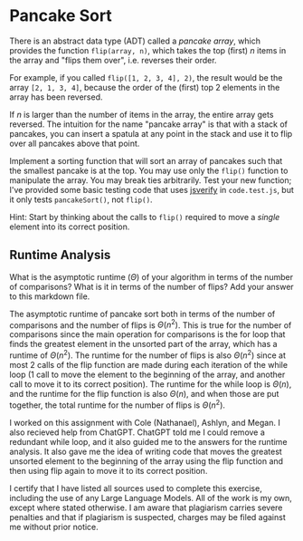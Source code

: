 # Pancake Sort

There is an abstract data type (ADT) called a *pancake array*, which provides
the function `flip(array, n)`, which takes the top (first) $n$ items in the
array and "flips them over", i.e. reverses their order.

For example, if you called `flip([1, 2, 3, 4], 2)`, the result would
be the array  `[2, 1, 3, 4]`, because the order of the (first) top 2
elements in the array has been reversed.

If $n$ is larger than the number of items in the array, the entire array gets
reversed. The intuition for the name "pancake array" is that with a stack of
pancakes, you can insert a spatula at any point in the stack and use it to flip
over all pancakes above that point.

Implement a sorting function that will sort an array of pancakes such that the
smallest pancake is at the top. You may use only the `flip()` function to
manipulate the array. You may break ties arbitrarily. Test your new function;
I've provided some basic testing code that uses
[jsverify](https://jsverify.github.io/) in `code.test.js`, but it only tests
`pancakeSort()`, not `flip()`.

Hint: Start by thinking about the calls to `flip()` required to move a *single*
element into its correct position.

## Runtime Analysis

What is the asymptotic runtime ($\Theta$) of your algorithm in terms of the
number of comparisons? What is it in terms of the number of flips? Add your
answer to this markdown file.

The asymptotic runtime of pancake sort both in terms of the number of comparisons and the number of flips is $\Theta(n^2)$.  This is true for the number of comparisons since the main operation for comparisons is the for loop that finds the greatest element in the unsorted part of the array, which has a runtime of $\Theta(n^2)$.  The runtime for the number of flips is also $\Theta(n^2)$ since at most 2 calls of the flip function are made during each iteration of the while loop (1 call to move the element to the beginning of the array, and another call to move it to its correct position).  The runtime for the while loop is $\Theta(n)$, and the runtime for the flip function is also $\Theta(n)$, and when those are put together, the total runtime for the number of flips is $\Theta(n^2)$.

I worked on this assignment with Cole (Nathanael), Ashlyn, and Megan.  I also recieved help from ChatGPT.  ChatGPT told me I could remove a redundant while loop, and it also guided me to the answers for the runtime analysis.  It also gave me the idea of writing code that moves the greatest unsorted element to the beginning of the array using the flip function and then using flip again to move it to its correct position.

I certify that I have listed all sources used to complete this exercise, including the use of any Large Language Models.  All of the work is my own, except where stated otherwise.  I am aware that plagiarism carries severe penalties and that if plagiarism is suspected, charges may be filed against me without prior notice.
